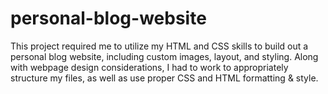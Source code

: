 # personal-blog-website
This project required me to utilize my HTML and CSS skills to build out a personal blog website, including custom images, layout, and styling. Along with webpage design considerations, I had to work to appropriately structure my files, as well as use proper CSS and HTML formatting &amp; style.
